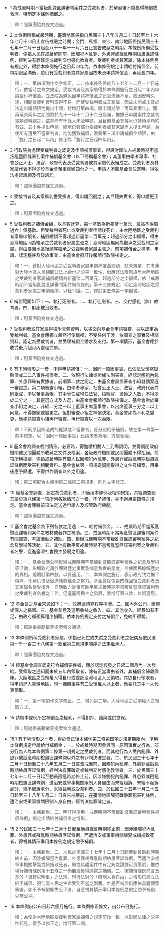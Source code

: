 * 1 為戒嚴時期不當叛亂暨匪諜審判案件之受裁判者，於解嚴後不能獲得補償或救濟，特制定本條例補償之。

> 釋：照黨團協商條文通過。

* 2 本條例所稱戒嚴時期，臺灣地區係指自民國三十八年五月二十日起至七十六年七月十四日止宣告戒嚴之時期；金門、馬祖、東沙、南沙地區係指民國三十七年十二月十日起至八十一年十一月六日止宣告戒嚴之時期。本條例所稱受裁判者，係指人民在戒嚴解除前，因觸犯內亂罪、外患罪或戡亂時期檢肅匪諜條例，經判決有罪確定或裁判交付感化教育者。受裁判者或其家屬，除本條例另有規定外，得於本條例施行之日起四年內，依本條例規定申請給付補償金。前項期限屆滿後，若仍有受裁判者或其家屬因故未及申請補償金，再延長四年。

> 釋：一、第四項酌作文字修正。二、按本條例係於八十七年十二月十七日施行，依當時之條文規定，受裁判者及其家屬得於本條例施行之日起二年內申請給付補償金。立法院為避免因申請補償金之訊息流通不足，或因歷時久遠，相關受裁判資料取得不易，而使受裁判者或其家屬，因故未能或未及於法定申請期限內提出申請，特增訂第四項，將申請期限「再延長兩年」。而再延長兩年之期間將於九十一年十二月十六日屆滿，惟據已申請案件之裁判書類資料觀之，估算尚有千餘人未及申請，且目前基金會每月仍持續平均約有四、五十件提出申請，顯示仍有部分受裁判者或其家屬尚未提出申請。為使所有遭受不當審判者，均能獲致補償，爰將第三項申請補償金期限，由「施行之日起二年內」修正為「施行之日起四年內」。

* 3 行政院為處理受裁判者之認定及申請補償事宜，得設財團法人戒嚴時期不當叛亂暨匪諜審判案件補償基金會（以下簡稱基金會）；其董事由學者專家、社會公正人士、法官、政府代表及受裁判者或其家屬代表組成之。受裁判者及其家屬代表不得少於基金會董事總額四分之一。申請人不服基金會決定時，得依法提起訴願及行政訴訟。

> 釋：照黨團協商條文通過。

* 4 受裁判者及其家屬名譽受損者，得申請回復之；其戶籍失實者，得申請更正之。

> 釋：照黨團協商條文通過。

* 5 受裁判者之補償金額，以基數計算，每一基數為新臺幣十萬元，最高不得超過六十個基數。但受裁判者死亡或受裁判者申請後死亡，由大陸地區之受裁判者家屬申領者，補償總額不得超過新臺幣二百萬元；超過部分之申領權，得由臺灣地區同為繼承之受裁判者家屬主張之；臺灣地區無同為繼承之受裁判之家屬，得由臺灣地區後順序繼承之受裁判者家屬主張之。前項補償金之標準、申請、認定程序及發放事宜，由基金會擬訂後報請行政院核定之。

> 釋：一、針對大陸地區之受裁判者家屬申領補償金總額，缺未規定，在考量對大陸地區人民相關公法上給付之公平一致性，似應修法限制旅居大陸地區之受裁判者家屬補償總額為新臺幣二百萬元，超過部分之申領權，依「戒嚴時期不當叛亂暨匪諜審判案件補償條例」第十三條規定，明定臺灣地區之受裁判者家屬之申領順序，以杜爭議。二、修訂第五條第一項但書。

* 6 補償範圍如下：一、執行死刑者。二、執行徒刑者。三、交付感化（訓）教育者。四、財產被沒收者。

> 釋：照黨團協商條文通過。

* 7 受裁判者或其家屬得檢附具體資料，以書面向基金會申請審查，據以認定為受裁判者。基金會應獨立超然行使職權，不受任何干涉，依調查之事實及相關資料，認定為受裁判者，並受理補償金請求及支付。第一項情形，基金會應於收受後六個月內處理完畢。

> 釋：照黨團協商條文通過。

* 8 有下列情形之一者，不得申請補償：一、因同一原因事實，已依法受領冤獄賠償或二二八事件補償者。二、依現行法律或證據法則審查，經認定觸犯內亂罪、外患罪確有實據者。前項第二款之認定，由基金會設置審查小組就個案逐一審認之。第二項審查小組，由學者專家、社會公正人士、法官、政府代表共同組成，不以董事為限，其中曾任或現任法官、檢察官、律師之人數，不得少於二分之一；其遴選方式及人選，由基金會報請行政院核備之。基金會對於審查小組之決定，非經二分之一以上董事出席董事會，以出席董事三分之二以上同意，不得撤銷或變更之。但對審查小組之補償決定，基金會如為不利之變更，應移請審查小組再行審查。再行審查以一次為限。

> 釋：不同原因所造成的冤獄或不當審判，應分別給予補償，故在第一條第一款中規定，以「因同一原因事實」已請求者為限，方屬合理。

* 9 基金會為調查裁判情形，必要時，得邀請相關人士到場說明，並得調閱政府機關或民間團體所收藏之文件及檔案，各級政府機關或民間團體不得拒絕。前項所稱檔案，係指戒嚴時期有關人民因觸犯內亂罪、外患罪或戡亂時期檢肅匪諜條例而受審判相關資料。基金會依第一項規定調閱取得之文件及檔案，用畢後應予歸還，不得供作調查以外之用途。

> 釋：第二項配合本條例第二條第二項規定，酌作文字修正。

* 10 經基金會調查，認定為受裁判者，即適用本條例及相關規定，其經調查認其屬於第八條第一項所列各款情形之一者，不予補償，亦不適用第四條之規定。基金會應將前項決定送達申請人及該管政府機關。

> 釋：照黨團協商條文通過。

* 11 基金會之基金為下列各款之用途：一、給付補償金。二、戒嚴時期不當叛亂暨匪諜審判案件之教材或著作之補助。三、戒嚴時期不當叛亂暨匪諜審判案件有關調查、考證活動之補助。四、舉辦戒嚴時期不當叛亂暨匪諜審判案件之紀念及學術等活動。五、其他有助平反戒嚴時期不當叛亂暨匪諜審判案之受裁判者名譽，促進臺灣社會民主發展之用途。

> 釋：一、基金會應公開舉辦戒嚴時期不當叛亂暨匪諜審判案件之紀念及學術等活動，彰顯政府勇於面對歷史事實及誠意負責的態度，並使國民瞭解歷史的真相。爰增訂第四款，以資適用。二、本條例之施行，表示政府致力撫平傷痛、化解仇恨及促進族群融合之努力。基金會除依第四條回復受裁判者及其家屬名譽受損外，自應致力從事有助平反戒嚴時期不當叛亂暨匪諜審判案之受裁判者名譽之工作。促進臺灣民主之發展，爰增訂第五款，以資適用。

* 12 基金會之基金來源如下：一、政府循預算程序捐贈。二、國內外公司、團體或個人之捐贈。三、基金孳息及運用收益之收入。四、其他收入。經費如有不足，由政府循預算程序捐贈。依本條例規定支付之補償金，免納所得稅。

> 釋：照謝委員聰敏等提案條文通過。

* 13 本條例所稱受裁判者家屬，係指已死亡或失蹤之受裁判者之配偶及依民法第一千一百三十八條第一款至第三款規定順序之法定繼承人。

> 釋：照黨團協商條文通過。

* 14 經基金會調查認定符合補償要件者，應於認定核發之日起二個月內一次發給。受領取之通知而未於五年內領取者，除有正當事由者外，其補償金歸屬國庫。大陸地區之受領權人得自行或委託臺灣地區人民領取。其欲自行領取者，得申請進入臺灣地區，同一補償事件有二受領權人以上者，應委託其中一人代表領取。

> 釋：一、第一項酌作文字修正。二、增列第二項。大陸地區之受領權人之領取方式。

* 15 請領本條例所定補償金之權利，不得扣押、讓與或供擔保。

> 釋：照謝委員聰敏等提案條文通過。

* 15.1 有下列情形之一者，得於修正後本條例第二條第四項之規定期限內，準用本條例規定申請給付補償金：一、於戒嚴時期因參與同一原因事實之行為，部分行為人為本條例第二條第一項規定之受裁判者，而其他行為人受內亂罪、外患罪或戡亂時期檢肅匪諜條例以外之有罪判決確定者。二、於民國三十七年十二月十日起至三十八年五月二十日宣告戒嚴前，因觸犯內亂罪、外患罪或戡亂時期檢肅匪諜條例，經判決有罪確定或裁判交付感化教育者。三、於民國三十七年十二月十日起至動員戡亂時期終止前，因涉嫌觸犯內亂罪、外患罪或戡亂時期檢肅匪諜條例，遭治安或軍事機關限制人身自由而未經起訴、未經不起訴處分、經不起訴處分、未經裁判或受裁判者。四、於民國三十五年十月二十五日起至三十八年五月二十日宣告戒嚴前，在臺灣地區觸犯戰爭罪犯審判條例，遭治安或軍事機關限制人身自由，經判決無罪確定者。

> 釋：一、本條新增。二、明訂得準用「戒嚴時期不當叛亂暨匪諜審判案件補償條例」規定申請給付補償金之情形。

* 15.2 於民國三十七年十二月十日起至動員戡亂時期終止前，因涉嫌觸犯內亂罪、外患罪或戡亂時期檢肅匪諜條例，而遭治安或軍事機關擊斃或緝捕致死者，得視其情形準用本條例之規定酌予補償。

> 釋：一、本條新增。二、人民於民國三十七年十二月十日起至動員戡亂時期終止前，因涉嫌觸犯內亂罪、外患罪或戡亂時期檢肅匪諜條例，而遭治安或軍事機關擊斃或緝捕致死者，即或具體案件中有足夠之證據可資證明，惟依現行補償條例第十五條之一仍無法獲得適當之補償。三、按補償條例前言及基於「舉輕以明重」之法理，現行法對於「限制人身自由」之情形已經立法給予補償，更何況人民之生命受到不當之剝奪。惟是否補償仍應依具體個案審查，如不予補償顯失公平者，自應視其情形準用本條例之規定酌予補償，以符公平。

* 16 本條例自公布日起六個月施行。本條例修正條文，自公布日施行。

> 釋：為使對大陸地區受裁判者家屬補償之規定前後一致，以彰顯法律之公平性起見，爰予以修正之，增訂第二項。

